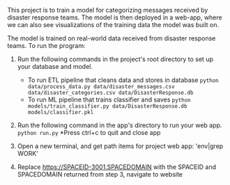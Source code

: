 This project is to train a model for categorizing messages received by disaster response teams. The model is then deployed in a web-app, where we can also see visualizations of the training data the model was built on.

The model is trained on real-world data received from disaster response teams. To run the program:

1. Run the following commands in the project's root directory to set up your database and model.

    - To run ETL pipeline that cleans data and stores in database
        `python data/process_data.py data/disaster_messages.csv data/disaster_categories.csv data/DisasterResponse.db`
    - To run ML pipeline that trains classifier and saves
        `python models/train_classifier.py data/DisasterResponse.db models/classifier.pkl`

2. Run the following command in the app's directory to run your web app.
    `python run.py`
	*Press ctrl+c to quit and close app

3. Open a new terminal, and get path items for project web app:
	'env|grep WORK'

4. Replace https://SPACEID-3001.SPACEDOMAIN with the SPACEID and SPACEDOMAIN returned from step 3, navigate to website

